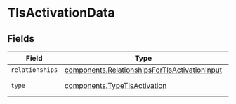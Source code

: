 # TlsActivationData


## Fields

| Field                                                                                                                 | Type                                                                                                                  | Required                                                                                                              | Description                                                                                                           |
| --------------------------------------------------------------------------------------------------------------------- | --------------------------------------------------------------------------------------------------------------------- | --------------------------------------------------------------------------------------------------------------------- | --------------------------------------------------------------------------------------------------------------------- |
| `relationships`                                                                                                       | [components.RelationshipsForTlsActivationInput](../../../sdk/models/components/relationshipsfortlsactivationinput.md) | :heavy_minus_sign:                                                                                                    | N/A                                                                                                                   |
| `type`                                                                                                                | [components.TypeTlsActivation](../../../sdk/models/components/typetlsactivation.md)                                   | :heavy_minus_sign:                                                                                                    | Resource type.                                                                                                        |